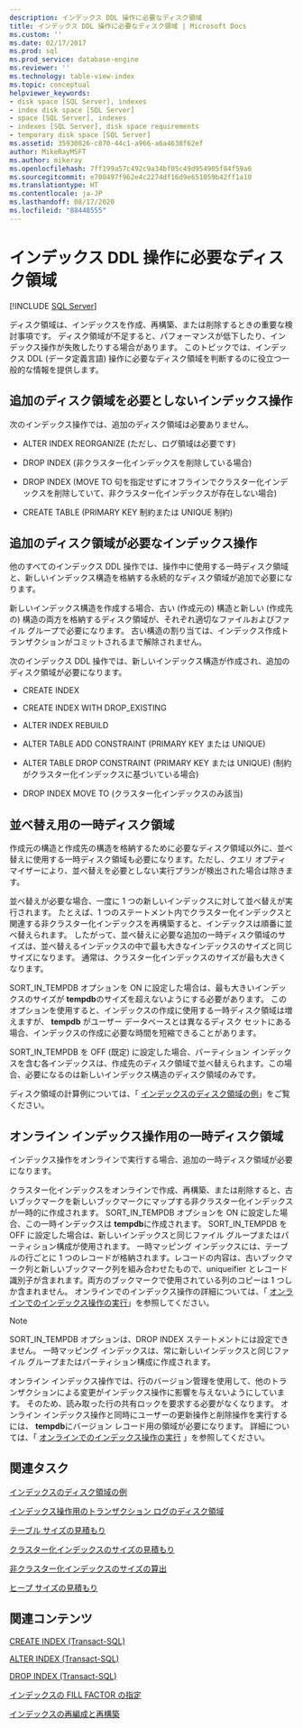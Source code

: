 ```yaml
---
description: インデックス DDL 操作に必要なディスク領域
title: インデックス DDL 操作に必要なディスク領域 | Microsoft Docs
ms.custom: ''
ms.date: 02/17/2017
ms.prod: sql
ms.prod_service: database-engine
ms.reviewer: ''
ms.technology: table-view-index
ms.topic: conceptual
helpviewer_keywords:
- disk space [SQL Server], indexes
- index disk space [SQL Server]
- space [SQL Server], indexes
- indexes [SQL Server], disk space requirements
- temporary disk space [SQL Server]
ms.assetid: 35930826-c870-44c1-a966-a6a4638f62ef
author: MikeRayMSFT
ms.author: mikeray
ms.openlocfilehash: 7ff199a57c492c9a34bf05c49d954905f84f59a6
ms.sourcegitcommit: e700497f962e4c2274df16d9e651059b42ff1a10
ms.translationtype: HT
ms.contentlocale: ja-JP
ms.lasthandoff: 08/17/2020
ms.locfileid: "88448555"
---
```

# <a name="disk-space-requirements-for-index-ddl-operations"></a>インデックス DDL 操作に必要なディスク領域
 [!INCLUDE [SQL Server](../../includes/applies-to-version/sqlserver.md)]

  ディスク領域は、インデックスを作成、再構築、または削除するときの重要な検討事項です。 ディスク領域が不足すると、パフォーマンスが低下したり、インデックス操作が失敗したりする場合があります。 このトピックでは、インデックス DDL (データ定義言語) 操作に必要なディスク領域を判断するのに役立つ一般的な情報を提供します。  
  
## <a name="index-operations-that-require-no-additional-disk-space"></a>追加のディスク領域を必要としないインデックス操作  
 次のインデックス操作では、追加のディスク領域は必要ありません。  
  
-   ALTER INDEX REORGANIZE (ただし、ログ領域は必要です)  
  
-   DROP INDEX (非クラスター化インデックスを削除している場合)  
  
-   DROP INDEX (MOVE TO 句を指定せずにオフラインでクラスター化インデックスを削除していて、非クラスター化インデックスが存在しない場合)  
  
-   CREATE TABLE (PRIMARY KEY 制約または UNIQUE 制約)  
  
## <a name="index-operations-that-require-additional-disk-space"></a>追加のディスク領域が必要なインデックス操作  
 他のすべてのインデックス DDL 操作では、操作中に使用する一時ディスク領域と、新しいインデックス構造を格納する永続的なディスク領域が追加で必要になります。  
  
 新しいインデックス構造を作成する場合、古い (作成元の) 構造と新しい (作成先の) 構造の両方を格納するディスク領域が、それぞれ適切なファイルおよびファイル グループで必要になります。 古い構造の割り当ては、インデックス作成トランザクションがコミットされるまで解除されません。  
  
 次のインデックス DDL 操作では、新しいインデックス構造が作成され、追加のディスク領域が必要になります。  
  
-   CREATE INDEX  
  
-   CREATE INDEX WITH DROP_EXISTING  
  
-   ALTER INDEX REBUILD  
  
-   ALTER TABLE ADD CONSTRAINT (PRIMARY KEY または UNIQUE)  
  
-   ALTER TABLE DROP CONSTRAINT (PRIMARY KEY または UNIQUE) (制約がクラスター化インデックスに基づいている場合)  
  
-   DROP INDEX MOVE TO (クラスター化インデックスのみ該当)  
  
## <a name="temporary-disk-space-for-sorting"></a>並べ替え用の一時ディスク領域  
 作成元の構造と作成先の構造を格納するために必要なディスク領域以外に、並べ替えに使用する一時ディスク領域も必要になります。ただし、クエリ オプティマイザーにより、並べ替えを必要としない実行プランが検出された場合は除きます。  
  
 並べ替えが必要な場合、一度に 1 つの新しいインデックスに対して並べ替えが実行されます。 たとえば、1 つのステートメント内でクラスター化インデックスと関連する非クラスター化インデックスを再構築すると、インデックスは順番に並べ替えられます。 したがって、並べ替えに必要な追加の一時ディスク領域のサイズは、並べ替えるインデックスの中で最も大きなインデックスのサイズと同じサイズになります。 通常は、クラスター化インデックスのサイズが最も大きくなります。  
  
 SORT_IN_TEMPDB オプションを ON に設定した場合は、最も大きいインデックスのサイズが **tempdb**のサイズを超えないようにする必要があります。 このオプションを使用すると、インデックスの作成に使用する一時ディスク領域は増えますが、 **tempdb** がユーザー データベースとは異なるディスク セットにある場合、インデックスの作成に必要な時間を短縮できることがあります。  
  
 SORT_IN_TEMPDB を OFF (既定) に設定した場合、パーティション インデックスを含む各インデックスは、作成先のディスク領域で並べ替えられます。この場合、必要になるのは新しいインデックス構造のディスク領域のみです。  
  
 ディスク領域の計算例については、「 [インデックスのディスク領域の例](../../relational-databases/indexes/index-disk-space-example.md)」をご覧ください。  
  
## <a name="temporary-disk-space-for-online-index-operations"></a>オンライン インデックス操作用の一時ディスク領域  
 インデックス操作をオンラインで実行する場合、追加の一時ディスク領域が必要になります。  
  
 クラスター化インデックスをオンラインで作成、再構築、または削除すると、古いブックマークを新しいブックマークにマップする非クラスター化インデックスが一時的に作成されます。 SORT_IN_TEMPDB オプションを ON に設定した場合、この一時インデックスは **tempdb**に作成されます。 SORT_IN_TEMPDB を OFF に設定した場合は、新しいインデックスと同じファイル グループまたはパーティション構成が使用されます。 一時マッピング インデックスには、テーブルの行ごとに 1 つのレコードが格納されます。レコードの内容は、古いブックマーク列と新しいブックマーク列を組み合わせたもので、uniqueifier とレコード識別子が含まれます。両方のブックマークで使用されている列のコピーは 1 つしか含まれません。 オンラインでのインデックス操作の詳細については、「 [オンラインでのインデックス操作の実行](../../relational-databases/indexes/perform-index-operations-online.md)」を参照してください。  
  
> [!NOTE]  
>  SORT_IN_TEMPDB オプションは、DROP INDEX ステートメントには設定できません。 一時マッピング インデックスは、常に新しいインデックスと同じファイル グループまたはパーティション構成に作成されます。  
  
 オンライン インデックス操作では、行のバージョン管理を使用して、他のトランザクションによる変更がインデックス操作に影響を与えないようにしています。 そのため、読み取った行の共有ロックを要求する必要がなくなります。 オンライン インデックス操作と同時にユーザーの更新操作と削除操作を実行するには、 **tempdb**にバージョン レコード用の領域が必要になります。 詳細については、「 [オンラインでのインデックス操作の実行](../../relational-databases/indexes/perform-index-operations-online.md) 」を参照してください。  
  
## <a name="related-tasks"></a>関連タスク  
 [インデックスのディスク領域の例](../../relational-databases/indexes/index-disk-space-example.md)  
  
 [インデックス操作用のトランザクション ログのディスク領域](../../relational-databases/indexes/transaction-log-disk-space-for-index-operations.md)  
  
 [テーブル サイズの見積もり](../../relational-databases/databases/estimate-the-size-of-a-table.md)  
  
 [クラスター化インデックスのサイズの見積もり](../../relational-databases/databases/estimate-the-size-of-a-clustered-index.md)  
  
 [非クラスター化インデックスのサイズの算出](../../relational-databases/databases/estimate-the-size-of-a-nonclustered-index.md)  
  
 [ヒープ サイズの見積もり](../../relational-databases/databases/estimate-the-size-of-a-heap.md)  
  
## <a name="related-content"></a>関連コンテンツ  
 [CREATE INDEX &#40;Transact-SQL&#41;](../../t-sql/statements/create-index-transact-sql.md)  
  
 [ALTER INDEX &#40;Transact-SQL&#41;](../../t-sql/statements/alter-index-transact-sql.md)  
  
 [DROP INDEX &#40;Transact-SQL&#41;](../../t-sql/statements/drop-index-transact-sql.md)  
  
 [インデックスの FILL FACTOR の指定](../../relational-databases/indexes/specify-fill-factor-for-an-index.md)  
  
 [インデックスの再編成と再構築](../../relational-databases/indexes/reorganize-and-rebuild-indexes.md)  
  
  
